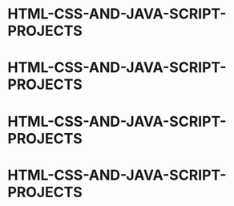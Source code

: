# HTML-CSS-AND-JAVA-SCRIPT-PROJECTS
# HTML-CSS-AND-JAVA-SCRIPT-PROJECTS
# HTML-CSS-AND-JAVA-SCRIPT-PROJECTS
# HTML-CSS-AND-JAVA-SCRIPT-PROJECTS

